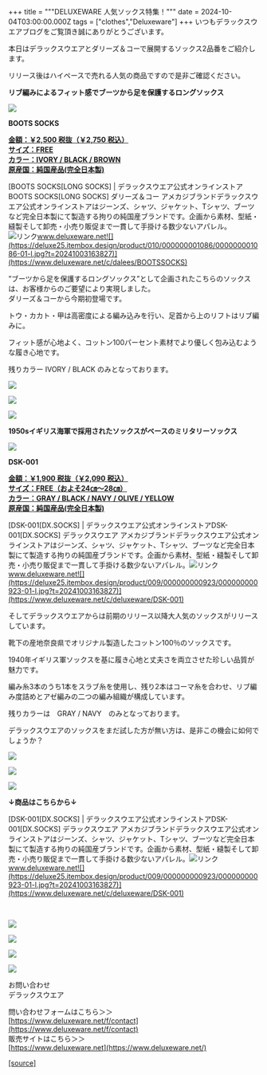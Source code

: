 +++
title = """DELUXEWARE 人気ソックス特集！"""
date = 2024-10-04T03:00:00.000Z
tags = ["clothes","Deluxeware"]
+++
いつもデラックスウエアブログをご覧頂き誠にありがとうございます。

本日はデラックスウエアとダリーズ＆コーで展開するソックス2品番をご紹介します。

リリース後はハイペースで売れる人気の商品ですので是非ご確認ください。

**リブ編みによるフィット感でブーツから足を保護するロングソックス**

![](https://deluxe25.itembox.design/product/010/000000001086/000000001086-01-l.jpg?t=20241003163827)

**BOOTS SOCKS**

**[金額：￥2,500 税抜（￥2,750 税込）](https://www.deluxeware.net/c/dalees/BOOTSSOCKS)  
[サイズ：FREE](https://www.deluxeware.net/c/dalees/BOOTSSOCKS)  
[カラー：IVORY / BLACK / BROWN](https://www.deluxeware.net/c/dalees/BOOTSSOCKS)  
[原産国：純国産品(完全日本製)](https://www.deluxeware.net/c/dalees/BOOTSSOCKS)**

[BOOTS SOCKS\[LONG SOCKS\] | デラックスウエア公式オンラインストアBOOTS SOCKS\[LONG SOCKS\] ダリーズ＆コー アメカジブランドデラックスウエア公式オンラインストアはジーンズ、シャツ、ジャケット、Tシャツ、ブーツなど完全日本製にて製造する拘りの純国産ブランドです。企画から素材、型紙・縫製そして卸売・小売り販促まで一貫して手掛ける数少ないアパレル。![リンク](https://c.stat100.ameba.jp/ameblo/symbols/v3.20.0/svg/gray/editor_link.svg)www.deluxeware.net![](https://deluxe25.itembox.design/product/010/000000001086/000000001086-01-l.jpg?t=20241003163827)](https://www.deluxeware.net/c/dalees/BOOTSSOCKS)

”ブーツから足を保護するロングソックス”として企画されたこちらのソックスは、お客様からのご要望により実現しました。  
ダリーズ＆コーから今期初登場です。  
  
トウ・カカト・甲は高密度による編み込みを行い、足首から上のリフトはリブ編みに。  
  
フィット感が心地よく、コットン100パーセント素材でより優しく包み込むような履き心地です。  
  
残りカラー IVORY / BLACK のみとなっております。

[![](https://stat.ameba.jp/user_images/20241005/09/deluxeware/2e/19/j/o1125112515494207131.jpg)](https://stat.ameba.jp/user_images/20241005/09/deluxeware/2e/19/j/o1125112515494207131.jpg)

![](https://deluxe25.itembox.design/product/010/000000001086/000000001086-02-l.jpg?t=20241003163827)

![](https://deluxe25.itembox.design/product/010/000000001086/000000001086-03-l.jpg?t=20241003163827)

**1950sイギリス海軍で採用されたソックスがベースのミリタリーソックス**

![](https://deluxe25.itembox.design/product/009/000000000923/000000000923-01-l.jpg?t=20241003163827)

**DSK-001**

**[金額：￥1,900 税抜（￥2,090 税込）](https://www.deluxeware.net/c/deluxeware/DSK-001)  
[サイズ：FREE（およそ24㎝～28㎝）](https://www.deluxeware.net/c/deluxeware/DSK-001)  
[カラー：GRAY / BLACK / NAVY / OLIVE / YELLOW](https://www.deluxeware.net/c/deluxeware/DSK-001)  
[原産国：純国産品(完全日本製)](https://www.deluxeware.net/c/deluxeware/DSK-001)**

[DSK-001\[DX.SOCKS\] | デラックスウエア公式オンラインストアDSK-001\[DX.SOCKS\] デラックスウエア アメカジブランドデラックスウエア公式オンラインストアはジーンズ、シャツ、ジャケット、Tシャツ、ブーツなど完全日本製にて製造する拘りの純国産ブランドです。企画から素材、型紙・縫製そして卸売・小売り販促まで一貫して手掛ける数少ないアパレル。![リンク](https://c.stat100.ameba.jp/ameblo/symbols/v3.20.0/svg/gray/editor_link.svg)www.deluxeware.net![](https://deluxe25.itembox.design/product/009/000000000923/000000000923-01-l.jpg?t=20241003163827)](https://www.deluxeware.net/c/deluxeware/DSK-001)

そしてデラックスウエアからは前期のリリース以降大人気のソックスがリリースしています。

靴下の産地奈良県でオリジナル製造したコットン100％のソックスです。

1940年イギリス軍ソックスを基に履き心地と丈夫さを両立させた珍しい品質が魅力です。

編み糸3本のうち1本をスラブ糸を使用し、残り2本はコーマ糸を合わせ、リブ編み度詰めとアゼ編みの二つの編み組織が構成しています。

残りカラーは　GRAY / NAVY　のみとなっております。

デラックスウエアのソックスをまだ試した方が無い方は、是非この機会に如何でしょうか？

[![](https://stat.ameba.jp/user_images/20241005/09/deluxeware/bb/b7/j/o1125112515494207134.jpg)](https://stat.ameba.jp/user_images/20241005/09/deluxeware/bb/b7/j/o1125112515494207134.jpg)

![](https://deluxe25.itembox.design/product/009/000000000923/000000000923-02-l.jpg?t=20241003163827)

![](https://deluxe25.itembox.design/product/009/000000000923/000000000923-04-l.jpg?t=20241003163827)

**↓商品はこちらから↓**

[DSK-001\[DX.SOCKS\] | デラックスウエア公式オンラインストアDSK-001\[DX.SOCKS\] デラックスウエア アメカジブランドデラックスウエア公式オンラインストアはジーンズ、シャツ、ジャケット、Tシャツ、ブーツなど完全日本製にて製造する拘りの純国産ブランドです。企画から素材、型紙・縫製そして卸売・小売り販促まで一貫して手掛ける数少ないアパレル。![リンク](https://c.stat100.ameba.jp/ameblo/symbols/v3.20.0/svg/gray/editor_link.svg)www.deluxeware.net![](https://deluxe25.itembox.design/product/009/000000000923/000000000923-01-l.jpg?t=20241003163827)](https://www.deluxeware.net/c/deluxeware/DSK-001)

  
 

[![](https://stat.ameba.jp/user_images/20240614/12/deluxeware/fb/b4/j/o0800026015451324172.jpg?caw=800)](https://www.deluxeware.net/c/2024FWreserveall)

[![](https://stat.ameba.jp/user_images/20240315/15/deluxeware/04/7f/j/o0800026015413271803.jpg?caw=800)](https://www.instagram.com/deluxeware/?hl=ja)

[![](https://stat.ameba.jp/user_images/20220415/12/deluxeware/3b/ce/j/o0800026015103175481.jpg?caw=800)](https://www.deluxeware.net/f/headstore)

[![](https://stat.ameba.jp/user_images/20220415/12/deluxeware/d7/c6/j/o0800026015103175487.jpg?caw=800)](https://www.deluxeware.net/)

お問い合わせ  
デラックスウエア

問い合わせフォームはこちら＞＞  
[https://www.deluxeware.net/f/contact](https://www.deluxeware.net/f/contact)  
販売サイトはこちら＞＞  
[https://www.deluxeware.net](https://www.deluxeware.net/)

[[source]](https://ameblo.jp/deluxeware/entry-12869986878.html)

